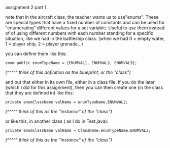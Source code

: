 assignment 2 part 1.



note that in the aircraft class,  the teacher wants us to use"enums".
These are special types  that have a fixed number of constants and can be
used for "enumerating" different values for a set variable. Useful to use
them instead of of using different numbers with each number standing for
a specific situation, like we had in the battleship class. (when we had
0 = empty water, 1 = player ship, 2 = player grenade...)

you can define them like this:

`enum public enumTypeName = {ENUMVAL1, ENUMVAL2, ENUMVAL3};`

*(^^^^^ think of this definition as the blueprint, or the "class")*

and put that either in its own file, either in a class file. If you do
the later (which I did for this assignment), then you can then create
one (in the class that they are defined in) like this:

`private enumClassName valName = enumTypeName.ENUMVAL2;`

*(^^^^^ think of this as the "instance" of the "class")*

or like this, in another class ( as I do in Test.java):

`private enumClassName valName = ClassName.enumTypeName.ENUMVAL3;`

*(^^^^^ think of this as the "instance" of the "class")*
